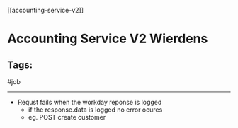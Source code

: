 [[accounting-service-v2]]

# Accounting Service V2 Wierdens

## Tags:
#job

---

- Requst fails when the workday reponse is logged
	- if the response.data is logged no error ocures
	- eg. POST create customer